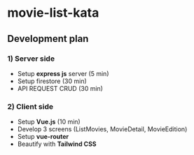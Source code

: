 # movie-list-kata

## Development plan

### 1) Server side
- Setup **express js** server (5 min)
- Setup firestore (30 min)
- API REQUEST CRUD (30 min)
### 2) Client side
- Setup **Vue.js** (10 min)
- Develop 3 screens (ListMovies, MovieDetail, MovieEdition)
- Setup **vue-router**
- Beautify with **Tailwind CSS**